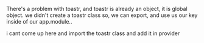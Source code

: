 

There's a problem with toastr, and toastr is already an object, it is global object.
we didn't create a toastr class so, we can export, and use us our key inside of our app.module..

i cant come up here and import the toastr class and add it in provider 

